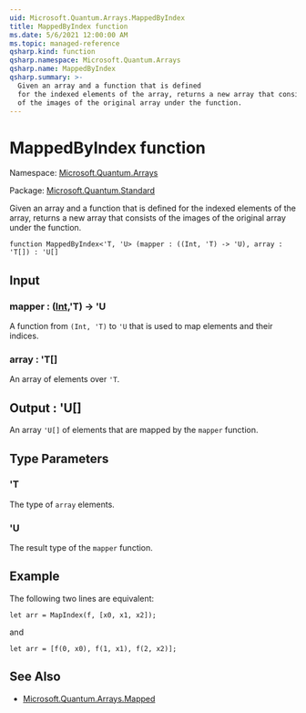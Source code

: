 ```yaml
---
uid: Microsoft.Quantum.Arrays.MappedByIndex
title: MappedByIndex function
ms.date: 5/6/2021 12:00:00 AM
ms.topic: managed-reference
qsharp.kind: function
qsharp.namespace: Microsoft.Quantum.Arrays
qsharp.name: MappedByIndex
qsharp.summary: >-
  Given an array and a function that is defined
  for the indexed elements of the array, returns a new array that consists
  of the images of the original array under the function.
---
```


# MappedByIndex function

Namespace: [Microsoft.Quantum.Arrays](xref:Microsoft.Quantum.Arrays)

Package: [Microsoft.Quantum.Standard](https://nuget.org/packages/Microsoft.Quantum.Standard)


Given an array and a function that is definedfor the indexed elements of the array, returns a new array that consistsof the images of the original array under the function.

```qsharp
function MappedByIndex<'T, 'U> (mapper : ((Int, 'T) -> 'U), array : 'T[]) : 'U[]
```


## Input

### mapper : ([Int](xref:microsoft.quantum.qsharp.valueliterals#int-literals),'T) -> 'U

A function from `(Int, 'T)` to `'U` that is used to map elementsand their indices.


### array : 'T[]

An array of elements over `'T`.



## Output : 'U[]

An array `'U[]` of elements that are mapped by the `mapper` function.

## Type Parameters

### 'T

The type of `array` elements.
### 'U

The result type of the `mapper` function.

## Example

The following two lines are equivalent:```qsharplet arr = MapIndex(f, [x0, x1, x2]);```and```qsharplet arr = [f(0, x0), f(1, x1), f(2, x2)];```

## See Also

- [Microsoft.Quantum.Arrays.Mapped](xref:Microsoft.Quantum.Arrays.Mapped)